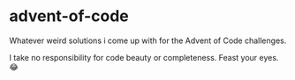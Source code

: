 # advent-of-code

Whatever weird solutions i come up with for the Advent of Code challenges.

I take no responsibility for code beauty or completeness. Feast your eyes. :joy:
